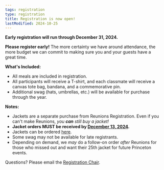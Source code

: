 ```yaml
---
tags: registration
type: registration
title: Registration is now open!
lastModified: 2024-10-25
---
```


**Early registration will run through December 31, 2024.**

**Please register early!** The more certainty we have around attendance, the more budget we can commit to making sure you and your guests have a great time.

**What's Included:**
- All meals are included in registration.
- All participants will receive a T-shirt, and each classmate will receive a canvas tote bag, bandana, and a commemorative pin.
- Additional swag (hats, umbrellas, etc.) will be available for purchase through the year.

**Notes:**
- Jackets are a separate purchase from Reunions Registration. Even if you can't make Reunions, *you **can** still buy a jacket!*
- **Jacket orders MUST be received by [December 13, 2024](/data/OrderMyReunionsJacket.ics).**
- Jackets can be ordered [here](https://princeton.reunioniq.com/shop/classof00).
- Some swag may not be available for late registrants. 
- Depending on demand, we *may* do a follow-on order *after* Reunions for those who missed out and want their 25th jacket for future Princeton events.


<!--*Check-in hours are at our 25th Reunion HQ in the Whitman College upper courtyard.*-->
<!---->
<!--**Hours**-->
<!--* **Thursday:** Noon – 11:00 pm-->
<!--* **Friday:** 9:00 am – Midnight-->
<!--* **Saturday:** 9:00 am – Midnight-->

Questions? Please email the [Registration Chair](mailto:gia.fruscione@gmail.com).
